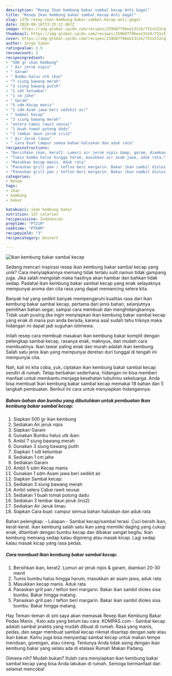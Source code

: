 ```yaml
---
description: "Resep Ikan kembung bakar sambal kecap Anti Gagal"
title: "Resep Ikan kembung bakar sambal kecap Anti Gagal"
slug: 1376-resep-ikan-kembung-bakar-sambal-kecap-anti-gagal
date: 2020-09-16T23:33:17.867Z
image: https://img-global.cpcdn.com/recipes/259b87f9bea13134/751x532cq70/ikan-kembung-bakar-sambal-kecap-foto-resep-utama.jpg
thumbnail: https://img-global.cpcdn.com/recipes/259b87f9bea13134/751x532cq70/ikan-kembung-bakar-sambal-kecap-foto-resep-utama.jpg
cover: https://img-global.cpcdn.com/recipes/259b87f9bea13134/751x532cq70/ikan-kembung-bakar-sambal-kecap-foto-resep-utama.jpg
author: Jorge Simon
ratingvalue: 3.9
reviewcount: 3
recipeingredient:
- "500 gr ikan kembung"
- " Air jeruk nipis"
- " Garam"
- " Bumbu halus utk ikan"
- "7 siung bawang merah"
- "3 siung bawang putih"
- "1 sdt ketumbar"
- "1 cm jahe"
- " Garam"
- "5 sdm Kecap manis"
- "1 sdm Asam jawa beri sedikit air"
- " Sambal kecap"
- "3 siung bawang merah"
- "selera Cabai rawit seusai"
- "1 buah tomat potong dadu"
- "3 lembar daun jeruk iris2"
- " Air Jeruk limau"
- " Cara buat campur semua bahan haluskan dan aduk rata"
recipeinstructions:
- "Bersihkan ikan, kerat2. Lumuri air jeruk nipis &amp; garam, diamkan 20-30 menit"
- "Tumis bumbu halus hingga harum, masukkan air asam jawa, aduk rata."
- "Masukkan kecap manis. Aduk rata"
- "Panaskan grill pan / teflon beri margarin. Bakar ikan sambil dioles sisa bumbu. Bakar hingga matang."
- "Panaskan grill pan / teflon beri margarin. Bakar ikan sambil dioles sisa bumbu. Bakar hingga matang."
categories:
- Resep
tags:
- ikan
- kembung
- bakar

katakunci: ikan kembung bakar 
nutrition: 137 calories
recipecuisine: Indonesian
preptime: "PT21M"
cooktime: "PT60M"
recipeyield: "3"
recipecategory: Dessert

---
```



![Ikan kembung bakar sambal kecap](https://img-global.cpcdn.com/recipes/259b87f9bea13134/751x532cq70/ikan-kembung-bakar-sambal-kecap-foto-resep-utama.jpg)

Sedang mencari inspirasi resep ikan kembung bakar sambal kecap yang unik? Cara menyiapkannya memang tidak terlalu sulit namun tidak gampang juga. Jika salah mengolah maka hasilnya akan hambar dan bahkan tidak sedap. Padahal ikan kembung bakar sambal kecap yang enak selayaknya mempunyai aroma dan cita rasa yang dapat memancing selera kita.

Banyak hal yang sedikit banyak mempengaruhi kualitas rasa dari ikan kembung bakar sambal kecap, pertama dari jenis bahan, selanjutnya pemilihan bahan segar, sampai cara membuat dan menghidangkannya. Tidak usah pusing jika ingin menyiapkan ikan kembung bakar sambal kecap yang enak di mana pun anda berada, karena asal sudah tahu triknya maka hidangan ini dapat jadi suguhan istimewa.

Inilah resep cara membuat masakan ikan kembung bakar komplit dengan pelengkap sambal kecap, rasanya enak, maknyus, dan mudah cara membuatnya. Ikan tawar paling enak dan murah adalah ikan kembung. Salah satu jenis ikan yang mempunyai deretan duri tunggal di tengah ini mempunyai cita.


Nah, kali ini kita coba, yuk, ciptakan ikan kembung bakar sambal kecap sendiri di rumah. Tetap berbahan sederhana, hidangan ini bisa memberi manfaat untuk membantu menjaga kesehatan tubuhmu sekeluarga. Anda bisa membuat Ikan kembung bakar sambal kecap memakai 18 bahan dan 5 langkah pembuatan. Berikut ini cara untuk menyiapkan hidangannya.

<!--inarticleads1-->

##### Bahan-bahan dan bumbu yang dibutuhkan untuk pembuatan Ikan kembung bakar sambal kecap:

1. Siapkan 500 gr ikan kembung
1. Sediakan  Air jeruk nipis
1. Siapkan  Garam
1. Gunakan  Bumbu halus utk ikan:
1. Ambil 7 siung bawang merah
1. Gunakan 3 siung bawang putih
1. Siapkan 1 sdt ketumbar
1. Sediakan 1 cm jahe
1. Sediakan  Garam
1. Ambil 5 sdm Kecap manis
1. Gunakan 1 sdm Asam jawa beri sedikit air
1. Siapkan  Sambal kecap:
1. Sediakan 3 siung bawang merah
1. Ambil selera Cabai rawit seusai
1. Sediakan 1 buah tomat potong dadu
1. Sediakan 3 lembar daun jeruk (iris2)
1. Sediakan  Air Jeruk limau
1. Siapkan  Cara buat: campur semua bahan haluskan dan aduk rata


Bahan pelengkap: - Lalapan - Sambal kecap/sambal terasi. Cuci bersih ikan, kerat-kerat. ikan kembung salah satu ikan yang memiliki daging yang cukup enak, ditambah dengan bumbu kecap dan dibakar sangat begitu. Ikan kembung memang sedap kalau digoreng atau masak kicap. Lagi sedap kalau masak kicap yang rasa pedas. 

<!--inarticleads2-->

##### Cara membuat Ikan kembung bakar sambal kecap:

1. Bersihkan ikan, kerat2. Lumuri air jeruk nipis &amp; garam, diamkan 20-30 menit
1. Tumis bumbu halus hingga harum, masukkan air asam jawa, aduk rata.
1. Masukkan kecap manis. Aduk rata
1. Panaskan grill pan / teflon beri margarin. Bakar ikan sambil dioles sisa bumbu. Bakar hingga matang.
1. Panaskan grill pan / teflon beri margarin. Bakar ikan sambil dioles sisa bumbu. Bakar hingga matang.


Hay Teman-teman di sini saya akan memasak Resep Ikan Kembung Bakar Pedas Manis , Kalo ada yang belum tau cara. KOMPAS.com - Sambal kecap adalah sambal praktis yang mudah dibuat di rumah. Rasa yang manis, pedas, dan segar membuat sambal kecap nikmat disantap dengan sate atau ikan bakar. Kamu juga bisa menyantap sambal kecap untuk makan tempe mendoan, gorengan, atau cireng. Tentunya Anda tidak asing dengan ikan kembung bakar yang selalu ada di etalase Rumah Makan Padang. 

Gimana nih? Mudah bukan? Itulah cara menyiapkan ikan kembung bakar sambal kecap yang bisa Anda lakukan di rumah. Semoga bermanfaat dan selamat mencoba!
